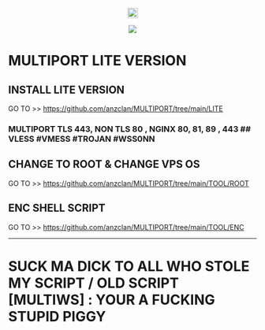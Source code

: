 <p align="center">
<img height=21 src="https://komarev.com/ghpvc/?username=anzclan">
</p>
<p align="center">
<img src="https://raw.githubusercontent.com/anzclan/multiportws/main/photo_2022-08-29_12-20-01.jpg" />
</p>

# MULTIPORT LITE VERSION

## INSTALL LITE VERSION 
GO TO >> https://github.com/anzclan/MULTIPORT/tree/main/LITE

### MULTIPORT TLS 443, NON TLS 80 , NGINX 80, 81, 89 , 443 ## VLESS #VMESS #TROJAN #WSS0NN


## CHANGE TO ROOT & CHANGE VPS OS
GO TO >> https://github.com/anzclan/MULTIPORT/tree/main/TOOL/ROOT

## ENC SHELL SCRIPT
GO TO >> https://github.com/anzclan/MULTIPORT/tree/main/TOOL/ENC

-----------------------------------------------------------------------------------------------
# SUCK MA DICK TO ALL WHO STOLE  MY SCRIPT / OLD SCRIPT [MULTIWS] : YOUR A FUCKING STUPID PIGGY
